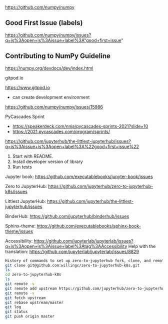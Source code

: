 

https://github.com/numpy/numpy

## Good First Issue (labels)
https://github.com/numpy/numpy/issues?q=is%3Aopen+is%3Aissue+label%3A"good+first+issue"

## Contributing to NumPy Guideline
https://numpy.org/devdocs/dev/index.html

gitpod.io

https://www.gitpod.io
- can create development environment


https://github.com/numpy/numpy/issues/15986


PyCascades Sprint
- https://speakerdeck.com/nnja/pycascades-sprints-2021?slide=10
- https://2021.pycascades.com/program/sprints/

https://github.com/jupyterhub/the-littlest-jupyterhub/issues?q=is%3Aissue+is%3Aopen+label%3A%22good+first+issue%22

1.  Start with README.
2.  Install developer version of library
3.  Run tests



Jupyter book: https://github.com/executablebooks/jupyter-book/issues

Zero to JupyterHub: https://github.com/jupyterhub/zero-to-jupyterhub-k8s/issues

Littlest JupyterHub: https://github.com/jupyterhub/the-littlest-jupyterhub/issues

BinderHub: https://github.com/jupyterhub/binderhub/issues

Sphinx-theme: https://github.com/executablebooks/sphinx-book-theme/issues

Accessibility: https://github.com/jupyterlab/jupyterlab/issues?q=is%3Aopen+is%3Aissue+label%3Atag%3AAccessibility
Help with the translation: https://github.com/jupyterlab/jupyterlab/issues/8829 


```bash
History of commands to set up zero-to-jupyterhub fork, clone, and remotes
git clone git@github.com:willingc/zero-to-jupyterhub-k8s.git
ls
cd zero-to-jupyterhub-k8s
ls
git remote -v
git remote add upstream https://github.com/jupyterhub/zero-to-jupyterhub-k8s.git
git remote -v
git fetch upstream
git rebase upstream/master
git log
git status
git push origin master
```
